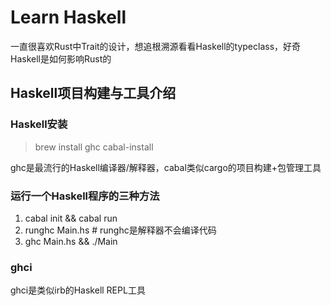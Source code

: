 # Learn Haskell

一直很喜欢Rust中Trait的设计，想追根溯源看看Haskell的typeclass，好奇Haskell是如何影响Rust的

## Haskell项目构建与工具介绍

### Haskell安装

> brew install ghc cabal-install

ghc是最流行的Haskell编译器/解释器，cabal类似cargo的项目构建+包管理工具

### 运行一个Haskell程序的三种方法

1. cabal init && cabal run
2. runghc Main.hs # runghc是解释器不会编译代码
3. ghc Main.hs && ./Main

### ghci

ghci是类似irb的Haskell REPL工具
